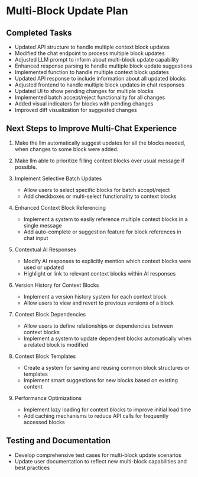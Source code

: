 # Multi-Block Update Plan

## Completed Tasks
- Updated API structure to handle multiple context block updates
- Modified the chat endpoint to process multiple block updates
- Adjusted LLM prompt to inform about multi-block update capability
- Enhanced response parsing to handle multiple block update suggestions
- Implemented function to handle multiple context block updates
- Updated API response to include information about all updated blocks
- Adjusted frontend to handle multiple block updates in chat responses
- Updated UI to show pending changes for multiple blocks
- Implemented batch accept/reject functionality for all changes
- Added visual indicators for blocks with pending changes
- Improved diff visualization for suggested changes

## Next Steps to Improve Multi-Chat Experience

1. Make the llm automatically suggest updates for all the blocks needed, when changes to some block were added.

2. Make llm able to prioritize filling context blocks over usual message if possible.

3. Implement Selective Batch Updates
   - Allow users to select specific blocks for batch accept/reject
   - Add checkboxes or multi-select functionality to context blocks

4. Enhanced Context Block Referencing
   - Implement a system to easily reference multiple context blocks in a single message
   - Add auto-complete or suggestion feature for block references in chat input

5. Contextual AI Responses
   - Modify AI responses to explicitly mention which context blocks were used or updated
   - Highlight or link to relevant context blocks within AI responses

6. Version History for Context Blocks
   - Implement a version history system for each context block
   - Allow users to view and revert to previous versions of a block

7. Context Block Dependencies
   - Allow users to define relationships or dependencies between context blocks
   - Implement a system to update dependent blocks automatically when a related block is modified

8. Context Block Templates
   - Create a system for saving and reusing common block structures or templates
   - Implement smart suggestions for new blocks based on existing content

9. Performance Optimizations
    - Implement lazy loading for context blocks to improve initial load time
    - Add caching mechanisms to reduce API calls for frequently accessed blocks

## Testing and Documentation
- Develop comprehensive test cases for multi-block update scenarios
- Update user documentation to reflect new multi-block capabilities and best practices